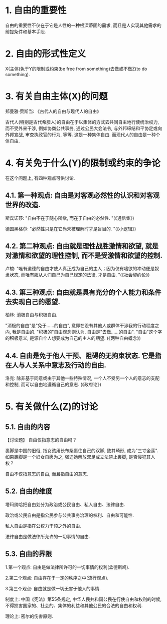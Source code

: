 # 1. 自由的重要性

自由的重要性不仅在于它是人性的一种根深蒂固的需求, 而且是人实现其他需求的前提条件和基本手段. 

# 2. 自由的形式性定义

X(主体)免于Y的限制或约束(be free from something)去做或不做Z(to do something). 

# 3. 有关自由主体(X)的问题

邦曼雅·贡斯当: 《古代人的自由与现代人的自由》

古代人(特别是古代希腊人)的自由在于以集体的方式去共同自主地行使统治权力, 而不受外来干涉, 例如协商公共事务, 通过公民大会法令, 与外邦缔结和平协定或向外邦宣战, 审查执政官的行为, 等等. 这是一种集体自由. 而现代人的自由是一种个体自由. 

# 4. 有关免于什么(Y)的限制或约束的争论

在这个问题上, 有四种观点可供讨论. 

## 4.1. 第一种观点: 自由是对客观必然性的认识和对客观世界的改造. 

斯宾诺莎: "自由不在于随心所欲, 而在于自由的必然性. "(《通信集》)

德国黑格尔: "必然性只是在它尚未被理解时才是盲目的. "(《小逻辑》)

## 4.2. 第二种观点: 自由就是理性战胜激情和欲望, 就是对激情和欲望的理性控制, 而不是受激情和欲望的控制. 

卢梭: "唯有道德的自由才使人真正成为自己的主人；因为仅有嗜欲的冲动便是奴隶状态, 而唯有服从人们自己为自己规定的法律, 才是自由. "(《社会契约论》)


## 4.3. 第三种观点: 自由就是具有充分的个人能力和条件去实现自己的愿望. 

柏林: 消极自由与积极自由. 

"消极的自由"是"免于……的自由", 意即在没有其他人或群体干涉我的行动程度之内, 我是自由的. "积极的"自由观念则认为, 自由是"去做……的自由". "自由"这个字的积极意义, 是源自个人想要成为自己的主人的期望. (《两种自由概念》)

## 4.4. 自由是免于他人干预、阻碍的无拘束状态. 它是指在人与人关系中意志及行动的自由. 

洛克: 除非基于同意或由于其他一些特殊情况, 一个人不受另一个人的意志的支配和控制, 而可以自由地遵循自己的意志. (《政府论》)

# 5. 有关做什么(Z)的讨论

## 5.1. 自由的内容

【讨论题】 自由仅指意志的自由吗？

裹脚是中国的旧俗, 指女孩用长布条裹住自己的双脚, 致其畸形, 成为"三寸金莲". 如果裹脚是一个妇女自愿为之, 强迫她解放双足或立法禁止裹脚, 是否侵犯其人权？

自由不仅指意志的自由, 而且指自由的意志. 

## 5.2. 自由的维度

塔玛纳哈把自由划分为政治或公民自由、私人自由、法律自由. 

政治或公民自由是指公民参与公共事务治理的权利、自由和可能性. 

私人自由是指在公权力干预之外的自由. 

法律自由是做法律所允许的一切事情的自由. 

## 5.3. 自由的界限

1.第一个观点: 自由是做法律所许可的一切事情的权利(孟德斯鸠). 

2.第二个观点: 自由存在于一定的秩序之中(流行观点). 

3.第三个观点: 自由就是做一切无害于他人的事情. 

制度上: 中国《宪法》第55条规定, 中华人民共和国公民在行使自由和权利的时候, 不得损害国家的、社会的、集体的利益和其他公民的合法的自由和权利. 

理论上: 密尔的伤害原则. 
